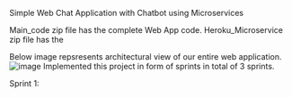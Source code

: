 Simple Web Chat Application with Chatbot using Microservices

Main_code zip file has the complete Web App code.
Heroku_Microservice zip file has the 

Below image repsresents architectural view of our entire web application.
![image](https://user-images.githubusercontent.com/36757754/191117922-13207837-555a-4a61-be96-cab9c173b5bf.png)
Implemented this project in form of sprints in total of 3 sprints.

Sprint 1:
